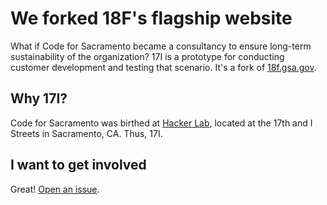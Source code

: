 # We forked 18F's flagship website

What if Code for Sacramento became a consultancy to ensure long-term sustainability of the organization? 17I is a prototype for conducting customer development and testing that scenario. It's a fork of [18f.gsa.gov](https://github.com/18F/18f.gsa.gov).

## Why 17I?

Code for Sacramento was birthed at [Hacker Lab](https://hackerlab.org/), located at the 17th and I Streets in Sacramento, CA. Thus, 17I.

## I want to get involved

Great! [Open an issue](https://github.com/code4sac/17i.codeforsacramento.org/issues/new).
